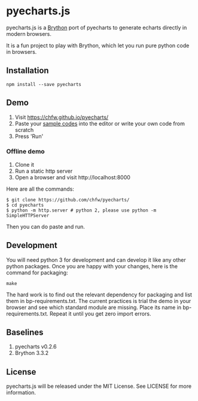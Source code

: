 # pyecharts.js

pyecharts.js is a [Brython](https://github.com/brython-dev/brython) port of pyecharts to generate echarts directly in modern browsers.

It is a fun project to play with Brython, which let you run pure python code in browsers.

## Installation

```
npm install --save pyecharts
```

## Demo

1. Visit https://chfw.github.io/pyecharts/
1. Paste your [sample codes](https://github.com/chenjiandongx/pyecharts/blob/master/docs/zh-cn/documentation.md) into the editor or write your own code from scratch
1. Press 'Run'


### Offline demo

1. Clone it
1. Run a static http server
1. Open a browser and visit http://localhost:8000

Here are all the commands:

```
$ git clone https://github.com/chfw/pyecharts/
$ cd pyecharts
$ python -m http.server # python 2, please use python -m SimpleHTTPServer
```

Then you can do paste and run.

## Development

You will need python 3 for development and can develop it like any other python packages. Once
you are happy with your changes, here is the command for packaging:

```
make
```

The hard work is to find out the relevant dependency for packaging and list them in bp-requirements.txt. The current practices is trial the demo in your browser and
see which standard module are missing. Place its name in bp-requirements.txt. Repeat it until you get zero import errors.


## Baselines


1. pyecharts v0.2.6
1. Brython 3.3.2

## License

pyecharts.js will be released under the MIT License. See LICENSE for more information.

